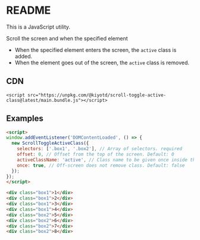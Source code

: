 # README

This is a JavaScript utility.  

Scroll the screen and when the specified element
- When the specified element enters the screen, the `active` class is added.
- When the element goes out of the screen, the `active` class is removed.

[comment]: <> (画面をスクロールし、指定した要素が)

[comment]: <> (- 画面内に入ると`active`クラスを付与  )

[comment]: <> (- 画面外になると`active` クラスを削除)

## CDN

[comment]: <> (Using npm:)

[comment]: <> (```bash)

[comment]: <> (npm i @kiyotd/scroll-toggle-active-class)

[comment]: <> (```)

[comment]: <> (Using yarn:)

[comment]: <> (```bash)

[comment]: <> (yarn add @kiyotd/scroll-toggle-active-class)

[comment]: <> (```)

[comment]: <> (Using CDN:)

```shell
<script src="https://unpkg.com/@kiyotd/scroll-toggle-active-class@latest/main.bundle.js"></script>
```

[comment]: <> (## Documentation)

[comment]: <> ([docs]&#40;https://kiyotd-scroll-toggle-active-class.vercel.app/&#41;)

## Examples

```html
<script>
window.addEventListener('DOMContentLoaded', () => {
  new ScrollToggleActiveClass({
    selectors: ['.box1', '.box2'], // Array of selectors. required
    offset: 0, // Offset from the top of the screen. Default: 0
    activeClassName: 'active', // Class name to be given once inside the screen. Default: 'active'
    once: true, // Off-screen does not remove class. Default: false
  });
});
</script>

<div class="box1">1</div>
<div class="box1">2</div>
<div class="box1">3</div>
<div class="box1">4</div>
<div class="box2">5</div>
<div class="box2">6</div>
<div class="box2">7</div>
<div class="box2">8</div>
```
